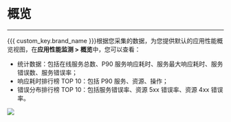 # 概览
---

{{{ custom_key.brand_name }}}根据您采集的数据，为您提供默认的应用性能概览视图，在**应用性能监测 > 概览**中，您可以查看：

- 统计数据：包括在线服务总数、P90 服务响应耗时、服务最大响应耗时、服务错误数、服务错误率；
- 响应耗时排行榜 TOP 10：包括 P90 服务、资源、操作；
- 错误分布排行榜 TOP 10：包括服务错误率、资源 5xx 错误率、资源 4xx 错误率。

![](img/1.apm_4.png)
